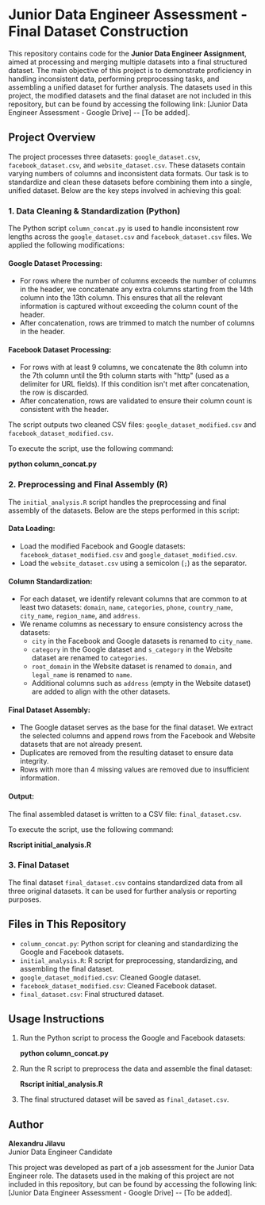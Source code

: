 # Junior Data Engineer Assessment - Final Dataset Construction

This repository contains code for the **Junior Data Engineer Assignment**, aimed at processing and merging multiple datasets into a final structured dataset. The main objective of this project is to demonstrate proficiency in handling inconsistent data, performing preprocessing tasks, and assembling a unified dataset for further analysis.
The datasets used in this project, the modified datasets and the final dataset are not included in this repository,
but can be found by accessing the following link: [Junior Data Engineer Assessment - Google Drive] -- [To be added].

## Project Overview

The project processes three datasets: `google_dataset.csv`, `facebook_dataset.csv`, and `website_dataset.csv`. These datasets contain varying numbers of columns and inconsistent data formats. Our task is to standardize and clean these datasets before combining them into a single, unified dataset. Below are the key steps involved in achieving this goal:

### 1. Data Cleaning & Standardization (Python)

The Python script `column_concat.py` is used to handle inconsistent row lengths across the `google_dataset.csv` and `facebook_dataset.csv` files. We applied the following modifications:

#### Google Dataset Processing:
- For rows where the number of columns exceeds the number of columns in the header, we concatenate any extra columns starting from the 14th column into the 13th column. This ensures that all the relevant information is captured without exceeding the column count of the header.
- After concatenation, rows are trimmed to match the number of columns in the header.

#### Facebook Dataset Processing:
- For rows with at least 9 columns, we concatenate the 8th column into the 7th column until the 9th column starts with "http" (used as a delimiter for URL fields). If this condition isn't met after concatenation, the row is discarded.
- After concatenation, rows are validated to ensure their column count is consistent with the header.

The script outputs two cleaned CSV files: `google_dataset_modified.csv` and `facebook_dataset_modified.csv`.

To execute the script, use the following command:

**python column_concat.py**

### 2. Preprocessing and Final Assembly (R)

The `initial_analysis.R` script handles the preprocessing and final assembly of the datasets. Below are the steps performed in this script:

#### Data Loading:
- Load the modified Facebook and Google datasets: `facebook_dataset_modified.csv` and `google_dataset_modified.csv`.
- Load the `website_dataset.csv` using a semicolon (`;`) as the separator.

#### Column Standardization:
- For each dataset, we identify relevant columns that are common to at least two datasets: `domain`, `name`, `categories`, `phone`, `country_name`, `city_name`, `region_name`, and `address`.
- We rename columns as necessary to ensure consistency across the datasets:
  - `city` in the Facebook and Google datasets is renamed to `city_name`.
  - `category` in the Google dataset and `s_category` in the Website dataset are renamed to `categories`.
  - `root_domain` in the Website dataset is renamed to `domain`, and `legal_name` is renamed to `name`.
  - Additional columns such as `address` (empty in the Website dataset) are added to align with the other datasets.

#### Final Dataset Assembly:
- The Google dataset serves as the base for the final dataset. We extract the selected columns and append rows from the Facebook and Website datasets that are not already present.
- Duplicates are removed from the resulting dataset to ensure data integrity.
- Rows with more than 4 missing values are removed due to insufficient information.

#### Output:
The final assembled dataset is written to a CSV file: `final_dataset.csv`.

To execute the script, use the following command:

**Rscript initial_analysis.R**

### 3. Final Dataset
The final dataset `final_dataset.csv` contains standardized data from all three original datasets. It can be used for further analysis or reporting purposes.

## Files in This Repository
- `column_concat.py`: Python script for cleaning and standardizing the Google and Facebook datasets.
- `initial_analysis.R`: R script for preprocessing, standardizing, and assembling the final dataset.
- `google_dataset_modified.csv`: Cleaned Google dataset.
- `facebook_dataset_modified.csv`: Cleaned Facebook dataset.
- `final_dataset.csv`: Final structured dataset.

## Usage Instructions
1. Run the Python script to process the Google and Facebook datasets:

   **python column_concat.py**

2. Run the R script to preprocess the data and assemble the final dataset:

   **Rscript initial_analysis.R**

3. The final structured dataset will be saved as `final_dataset.csv`.

## Author
**Alexandru Jilavu**  
Junior Data Engineer Candidate

This project was developed as part of a job assessment for the Junior Data Engineer role. The datasets used in the making of 
this project are not included in this repository, but can be found by accessing the following link: [Junior Data Engineer Assessment - Google Drive] -- [To be added].
